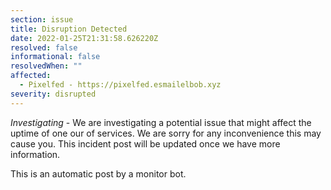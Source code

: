 ```yaml
---
section: issue
title: Disruption Detected
date: 2022-01-25T21:31:58.626220Z
resolved: false
informational: false
resolvedWhen: ""
affected:
  - Pixelfed - https://pixelfed.esmailelbob.xyz
severity: disrupted
---
```

*Investigating* - We are investigating a potential issue that might affect the uptime of one our of services. We are sorry for any inconvenience this may cause you. This incident post will be updated once we have more information.

This is an automatic post by a monitor bot.
        